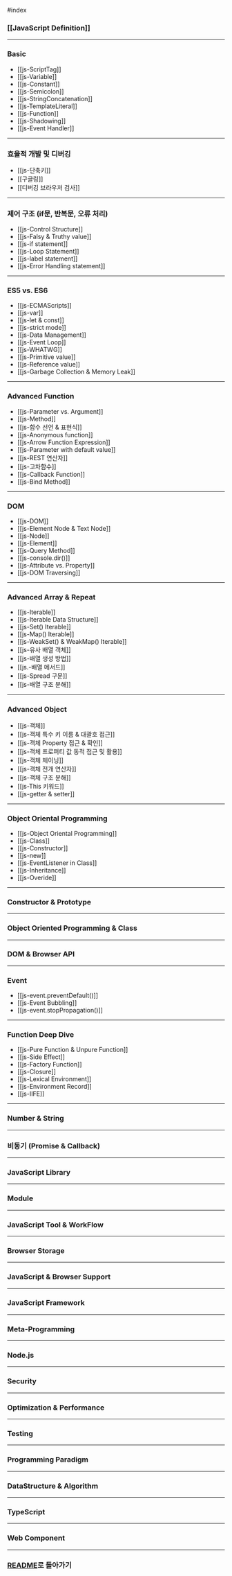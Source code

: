 #index
### [[JavaScript Definition]]
---
### Basic
- [[js-ScriptTag]]
- [[js-Variable]]
- [[js-Constant]]
- [[js-Semicolon]]
- [[js-StringConcatenation]]
- [[js-TemplateLiteral]]
- [[js-Function]]
- [[js-Shadowing]]
- [[js-Event Handler]]
---
### 효율적 개발 및 디버깅
- [[js-단축키]]
- [[구글링]]
- [[디버깅 브라우저 검사]]
---
### 제어 구조 (if문, 반복문, 오류 처리)
- [[js-Control Structure]]
- [[js-Falsy & Truthy value]]
- [[js-if statement]]
- [[js-Loop Statement]]
- [[js-label statement]]
- [[js-Error Handling statement]]
---
### ES5 vs. ES6
- [[js-ECMAScripts]]
- [[js-var]]
- [[js-let & const]]
- [[js-strict mode]]
- [[js-Data Management]]
- [[js-Event Loop]]
- [[js-WHATWG]]
- [[js-Primitive value]]
- [[js-Reference value]]
- [[js-Garbage Collection & Memory Leak]]
---
### Advanced Function
- [[js-Parameter vs. Argument]]
- [[js-Method]]
- [[js-함수 선언 & 표현식]]
- [[js-Anonymous function]]
- [[js-Arrow Function Expression]]
- [[js-Parameter with default value]]
- [[js-REST 연산자]]
- [[js-고차함수]]
- [[js-Callback Function]]
- [[js-Bind Method]]
---
### DOM
- [[js-DOM]]
- [[js-Element Node & Text Node]]
- [[js-Node]]
- [[js-Element]]
- [[js-Query Method]]
- [[js-console.dir()]]
- [[js-Attribute vs. Property]]
- [[js-DOM Traversing]]
---
### Advanced Array & Repeat
- [[js-Iterable]]
- [[js-Iterable Data Structure]]
- [[js-Set() Iterable]]
- [[js-Map() Iterable]]
- [[js-WeakSet() & WeakMap() Iterable]]
- [[js-유사 배열 객체]]
- [[js-배열 생성 방법]]
- [[js.-배열 메서드]]
- [[js-Spread 구문]]
- [[js-배열 구조 분해]]
---
### Advanced Object
- [[js-객체]]
- [[js-객체 특수 키 이름 & 대괄호 접근]]
- [[js-객체 Property 접근 & 확인]]
- [[js-객체 프로퍼티 값 동적 접근 및 활용]]
- [[js-객체 체이닝]]
- [[js-객체 전개 연산자]]
- [[js-객체 구조 분해]]
- [[js-This 키워드]]
- [[js-getter & setter]]
---
### Object Oriental Programming
- [[js-Object Oriental Programming]]
- [[js-Class]]
- [[js-Constructor]]
- [[js-new]]
- [[js-EventListener in Class]]
- [[js-Inheritance]]
- [[js-Overide]]
---
### Constructor & Prototype
---
### Object Oriented Programming & Class
---
### DOM & Browser API
---
### Event
- [[js-event.preventDefault()]]
- [[js-Event Bubbling]]
- [[js-event.stopPropagation()]]
---
### Function Deep Dive
- [[js-Pure Function & Unpure Function]]
- [[js-Side Effect]]
- [[js-Factory Function]]
- [[js-Closure]]
- [[js-Lexical Environment]]
- [[js-Environment Record]]
- [[js-IIFE]]
---
### Number & String
---
### 비동기 (Promise & Callback)
---
### JavaScript Library
---
### Module
---
### JavaScript Tool & WorkFlow
---
### Browser Storage
---
### JavaScript & Browser Support
---
### JavaScript Framework
---
### Meta-Programming
---
### Node.js
---
### Security
---
### Optimization & Performance
---
### Testing
---
### Programming Paradigm
---
### DataStructure & Algorithm
---
### TypeScript
---
### Web Component
---
### [README](../../README.md)로 돌아가기